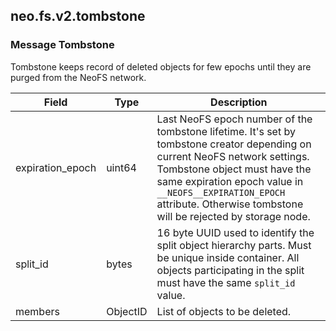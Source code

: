 ## neo.fs.v2.tombstone




### Message Tombstone

Tombstone keeps record of deleted objects for few epochs until they are
purged from the NeoFS network.

| Field | Type | Description |
| ----- | ---- | ----------- |
| expiration_epoch | uint64 | Last NeoFS epoch number of the tombstone lifetime. It's set by tombstone creator depending on current NeoFS network settings. Tombstone object must have the same expiration epoch value in `__NEOFS__EXPIRATION_EPOCH` attribute. Otherwise tombstone will be rejected by storage node. |
| split_id | bytes | 16 byte UUID used to identify the split object hierarchy parts. Must be unique inside container. All objects participating in the split must have the same `split_id` value. |
| members | ObjectID | List of objects to be deleted. |
     
